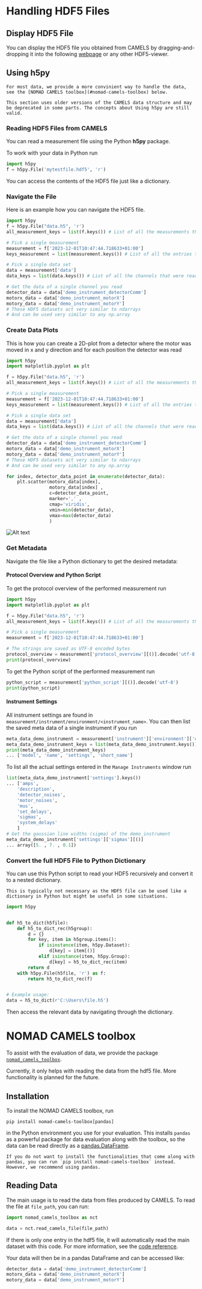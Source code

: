 # Handling HDF5 Files

## Display HDF5 File

You can  display the HDF5 file you obtained from CAMELS by dragging-and-dropping it into the following [webpage](https://h5web.panosc.eu/h5wasm) or any other HDF5-viewer.

## Using h5py

```{note}
For most data, we provide a more convinient way to handle the data, see the [NOMAD CAMELS toolbox](#nomad-camels-toolbox) below.
```

```{warning}
This section uses older versions of the CAMELS data structure and may be deprecated in some parts. The concepts about Using h5py are still valid.
```

### Reading HDF5 Files from CAMELS

You can read a measurement file using the Python **h5py** package.

To work with your data in Python run

```python
import h5py
f = h5py.File('mytestfile.hdf5', 'r')

```

You can access the contents of the HDF5 file just like a dictionary.



### Navigate the File

Here is an example how you can navigate the HDF5 file.

```python
import h5py
f = h5py.File("data.h5", 'r')
all_measurement_keys = list(f.keys()) # List of all the measurements that were performed

# Pick a single measurement
measurement = f['2023-12-01T10:47:44.718633+01:00']
keys_measurement = list(measurement.keys()) # List of all the entries to this measurement

# Pick a single data set
data = measurement['data']
data_keys = list(data.keys()) # List of all the channels that were read

# Get the data of a single channel you read
detector_data = data['demo_instrument_detectorComm']
motorx_data = data['demo_instrument_motorX']
motory_data = data['demo_instrument_motorY']
# These HDF5 datasets act very similar to ndarrays
# And can be used very similar to any np.array
```



### Create Data Plots

This is how you can create a 2D-plot from a detector where the motor was moved in x and y direction and for each position the detector was read

```python
import h5py
import matplotlib.pyplot as plt

f = h5py.File("data.h5", 'r')
all_measurement_keys = list(f.keys()) # List of all the measurements that were performed

# Pick a single measurement
measurement = f['2023-12-01T10:47:44.718633+01:00']
keys_measurement = list(measurement.keys()) # List of all the entries to this measurement

# Pick a single data set
data = measurement['data']
data_keys = list(data.keys()) # List of all the channels that were read

# Get the data of a single channel you read
detector_data = data['demo_instrument_detectorComm']
motorx_data = data['demo_instrument_motorX']
motory_data = data['demo_instrument_motorY']
# These HDF5 datasets act very similar to ndarrays
# And can be used very similar to any np.array

for index, detector_data_point in enumerate(detector_data):
    plt.scatter(motorx_data[index], 
                motory_data[index] , 
                c=detector_data_point, 
                marker=',' ,
                cmap='viridis', 
                vmin=min(detector_data), 
                vmax=max(detector_data)
                )
```

![Alt text](image.png)


### Get Metadata

Navigate the file like a Python dictionary to get the desired metadata:

#### Protocol Overview and Python Script

To get the protocol overview of the performed measurement run 

```python
import h5py
import matplotlib.pyplot as plt

f = h5py.File("data.h5", 'r')
all_measurement_keys = list(f.keys()) # List of all the measurements that were performed

# Pick a single measurement
measurement = f['2023-12-01T10:47:44.718633+01:00']

# The strings are saved as UTF-8 encoded bytes
protocol_overview = measurement['protocol_overview'][()].decode('utf-8')
print(protocol_overview)
```

To get the Python script of the performed measurement run 

```python
python_script = measurement['python_script'][()].decode('utf-8')
print(python_script)
```

#### Instrument Settings

All instrument settings are found in `measurement/instrument/environment/<instrument_name>`. You can then list the saved meta data of a single instrument if you run

```python
meta_data_demo_instrument = measurement['instrument']['environment']['demo_instrument']
meta_data_demo_instrument_keys = list(meta_data_demo_instrument.keys())
print(meta_data_demo_instrument_keys)
... ['model', 'name', 'settings', 'short_name']
```

To list all the actual settings entered in the `Manage Instruments` window run

```python
list(meta_data_demo_instrument['settings'].keys())
... ['amps',
    'description',
    'detector_noises',
    'motor_noises',
    'mus',
    'set_delays',
    'sigmas',
    'system_delays'
    ]
# Get the gaussian line widths (sigma) of the demo_instrument
meta_data_demo_instrument['settings']['sigmas'][()]
... array([5. , 7. , 0.1])
```



### Convert the full HDF5 File to Python Dictionary
You can use this Python script to read your HDF5 recursively and convert it to a nested dictionary.

```{note}
This is typically not necessary as the HDF5 file can be used like a dictionary in Python but might be useful in some situations.
```

```python
import h5py


def h5_to_dict(h5file):
    def h5_to_dict_rec(h5group):
        d = {}
        for key, item in h5group.items():
            if isinstance(item, h5py.Dataset):
                d[key] = item[()]
            elif isinstance(item, h5py.Group):
                d[key] = h5_to_dict_rec(item)
        return d
    with h5py.File(h5file, 'r') as f:
        return h5_to_dict_rec(f)


# Example usage:
data = h5_to_dict(r'C:\Users\file.h5')
```

Then  access the relevant data by navigating through the dictionary.



# NOMAD CAMELS toolbox

To assist with the evaluation of data, we provide the package [`nomad_camels_toolbox`](https://pypi.org/project/nomad-camels-toolbox/).

Currently, it only helps with reading the data from the hdf5 file. More functionality is planned for the future.

## Installation

To install the NOMAD CAMELS toolbox, run
```
pip install nomad-camels-toolbox[pandas]
```
in the Python environment you use for your evaluation.
This installs `pandas` as a powerful package for data evaluation along with the toolbox, so the data can be read directly as a [pandas.DataFrame](https://pandas.pydata.org/docs/reference/api/pandas.DataFrame.html).

```{note}
If you do not want to install the functionalities that come along with pandas, you can run `pip install nomad-camels-toolbox` instead. However, we recommend using pandas.
```

## Reading Data
The main usage is to read the data from files produced by CAMELS. To read the file at `file_path`, you can run:
```python
import nomad_camels_toolbox as nct

data = nct.read_camels_file(file_path)
```
If there is only one entry in the hdf5 file, it will automatically read the main dataset with this code. For more information, see the [code reference](https://fau-lap.github.io/NOMAD-CAMELS/code/nomad_camels_toolbox.html).


Your data will then be in a pandas DataFrame and can be accessed like:
```python
detector_data = data['demo_instrument_detectorComm']
motorx_data = data['demo_instrument_motorX']
motory_data = data['demo_instrument_motorY']
```

